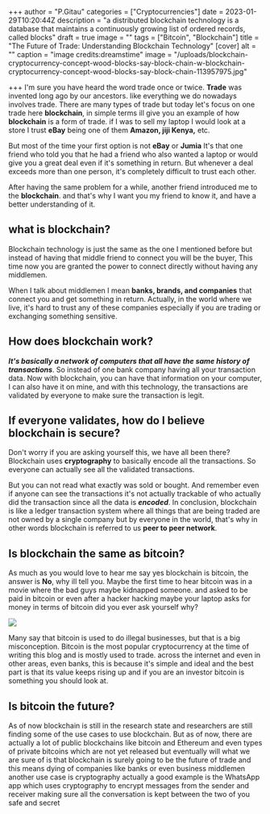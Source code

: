 +++
author = "P.Gitau"
categories = ["Cryptocurrencies"]
date = 2023-01-29T10:20:44Z
description = "a distributed blockchain technology is a database that maintains a continuously growing list of ordered records, called blocks"
draft = true
image = ""
tags = ["Bitcoin", "Blockchain"]
title = "The Future of Trade: Understanding Blockchain Technology"
[cover]
alt = ""
caption = "image credits:dreamstime"
image = "/uploads/blockchain-cryptocurrency-concept-wood-blocks-say-block-chain-w-blockchain-cryptocurrency-concept-wood-blocks-say-block-chain-113957975.jpg"

+++
I'm sure you have heard the word trade once or twice. **Trade** was invented long ago by our ancestors. like everything we do nowadays involves trade. There are many types of trade but today let's focus on one trade here **blockchain**, in simple terms ill give you an example of how **blockchain** is a form of trade. if I was to sell my laptop I would look at a store I trust **eBay** being one of them **Amazon, jiji Kenya,** etc. 

But most of the time your first option is not **eBay** or **Jumia** It's that one friend who told you that he had a friend who also wanted a laptop or would give you a great deal even if it's something in return. But whenever a deal exceeds more than one person, it's completely difficult to trust each other.

After having the same problem for a while, another friend introduced me to the **blockchain**. and that's why I want you my friend to know it, and have a better understanding of it.

## what is blockchain?

Blockchain technology is just the same as the one I mentioned before but instead of having that middle friend to connect you will be the buyer, This time now you are granted the power to connect directly without having any middlemen.

When I talk about middlemen I mean **banks, brands, and companies** that connect you and get something in return. Actually, in the world where we live, it's hard to trust any of these companies especially if you are trading or exchanging something sensitive.

## How does blockchain work?

**_It's basically a network of computers that all have the same history of transactions_**. So instead of one bank company having all your transaction data. Now with blockchain, you can have that information on your computer, I can also have it on mine, and with this technology, the transactions are validated by everyone to make sure the transaction is legit.

## If everyone validates, how do I believe blockchain is secure?

Don't worry if you are asking yourself this, we have all been there? Blockchain uses **cryptography** to basically encode all the transactions. So everyone can actually see all the validated transactions.

But you can not read what exactly was sold or bought. And remember even if anyone can see the transactions it's not actually trackable of who actually did the transaction since all the data is **_encoded_**. In conclusion, blockchain is like a ledger transaction system where all things that are being traded are not owned by a single company but by everyone in the world, that's why in other words blockchain is referred to us **peer to peer network**.

## Is blockchain the same as bitcoin?

As much as you would love to hear me say yes blockchain is bitcoin, the answer is **No**, why ill tell you. Maybe the first time to hear bitcoin was in a movie where the bad guys maybe kidnapped someone. and asked to be paid in bitcoin or even after a hacker hacking maybe your laptop asks for money in terms of bitcoin did you ever ask yourself why?

![](/uploads/bitcoin-blockchain-security-concept-internet-cloud-computing-record-highs-bitcoin-blockchain-security-concept-103397943.jpg)

Many say that bitcoin is used to do illegal businesses, but that is a big misconception. Bitcoin is the most popular cryptocurrency at the time of writing this blog and is mostly used to trade. across the internet and even in other areas, even banks, this is because it's simple and ideal and the best part is that its value keeps rising up and if you are an investor bitcoin is something you should look at.

## Is bitcoin the future?

As of now blockchain is still in the research state and researchers are still finding some of the use cases to use blockchain. But as of now, there are actually a lot of public blockchains like bitcoin and Ethereum and even types of private bitcoins which are not yet released but eventually will what we are sure of is that blockchain is surely going to be the future of trade and this means dying of companies like banks or even business middlemen another use case is cryptography actually a good example is the WhatsApp app which uses cryptography to encrypt messages from the sender and receiver making sure all the conversation is kept between the two of you safe and secret